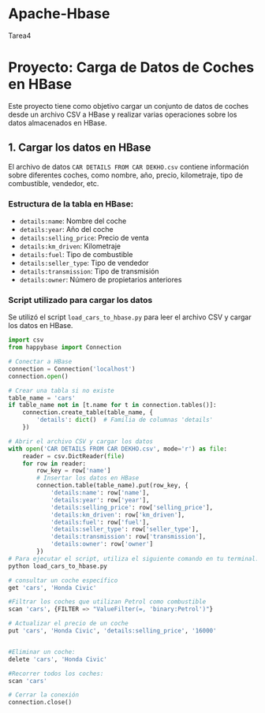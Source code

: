 # Apache-Hbase
Tarea4

# Proyecto: Carga de Datos de Coches en HBase

Este proyecto tiene como objetivo cargar un conjunto de datos de coches desde un archivo CSV a HBase y realizar varias operaciones sobre los datos almacenados en HBase.

## 1. Cargar los datos en HBase

El archivo de datos `CAR DETAILS FROM CAR DEKHO.csv` contiene información sobre diferentes coches, como nombre, año, precio, kilometraje, tipo de combustible, vendedor, etc.

### Estructura de la tabla en HBase:

- `details:name`: Nombre del coche
- `details:year`: Año del coche
- `details:selling_price`: Precio de venta
- `details:km_driven`: Kilometraje
- `details:fuel`: Tipo de combustible
- `details:seller_type`: Tipo de vendedor
- `details:transmission`: Tipo de transmisión
- `details:owner`: Número de propietarios anteriores

### Script utilizado para cargar los datos

Se utilizó el script `load_cars_to_hbase.py` para leer el archivo CSV y cargar los datos en HBase.

```python
import csv
from happybase import Connection

# Conectar a HBase
connection = Connection('localhost')
connection.open()

# Crear una tabla si no existe
table_name = 'cars'
if table_name not in [t.name for t in connection.tables()]:
    connection.create_table(table_name, {
        'details': dict()  # Familia de columnas 'details'
    })

# Abrir el archivo CSV y cargar los datos
with open('CAR DETAILS FROM CAR DEKHO.csv', mode='r') as file:
    reader = csv.DictReader(file)
    for row in reader:
        row_key = row['name']
        # Insertar los datos en HBase
        connection.table(table_name).put(row_key, {
            'details:name': row['name'],
            'details:year': row['year'],
            'details:selling_price': row['selling_price'],
            'details:km_driven': row['km_driven'],
            'details:fuel': row['fuel'],
            'details:seller_type': row['seller_type'],
            'details:transmission': row['transmission'],
            'details:owner': row['owner']
        })
# Para ejecutar el script, utiliza el siguiente comando en tu terminal:
python load_cars_to_hbase.py

# consultar un coche específico
get 'cars', 'Honda Civic'

#Filtrar los coches que utilizan Petrol como combustible
scan 'cars', {FILTER => "ValueFilter(=, 'binary:Petrol')"}

# Actualizar el precio de un coche
put 'cars', 'Honda Civic', 'details:selling_price', '16000'


#Eliminar un coche:
delete 'cars', 'Honda Civic'

#Recorrer todos los coches:
scan 'cars'

# Cerrar la conexión
connection.close()
